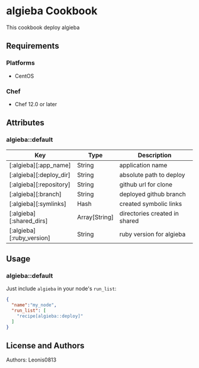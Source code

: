 # algieba Cookbook

This cookbook deploy algieba

## Requirements

### Platforms

- CentOS

### Chef

- Chef 12.0 or later

## Attributes

### algieba::default

|Key                      |Type         |Description                  |
|-------------------------|-------------|-----------------------------|
|[:algieba][:app_name]    |String       |application name             |
|[:algieba][:deploy_dir]  |String       |absolute path to deploy      |
|[:algieba][:repository]  |String       |github url for clone         |
|[:algieba][:branch]      |String       |deployed github branch       |
|[:algieba][:symlinks]    |Hash         |created symbolic links       |
|[:algieba][:shared_dirs] |Array[String]|directories created in shared|
|[:algieba][:ruby_version]|String       |ruby version for algieba     |

## Usage

### algieba::default

Just include `algieba` in your node's `run_list`:

```json
{
  "name":"my_node",
  "run_list": [
    "recipe[algieba::deploy]"
  ]
}
```

## License and Authors

Authors: Leonis0813
